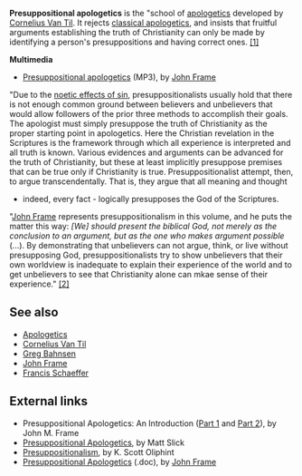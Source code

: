 **Presuppositional apologetics** is the "school of
[apologetics](Apologetics "Apologetics") developed by
[Cornelius Van Til](Cornelius_Van_Til "Cornelius Van Til"). It
rejects [classical apologetics](Apologetics "Apologetics"), and
insists that fruitful arguments establishing the truth of
Christianity can only be made by identifying a person's
presuppositions and having correct ones.
[[1]](http://www.datarat.net/DR/Lex-P.html#PresuppositionalApologetics)

**Multimedia**

-   [Presuppositional apologetics](http://radioapologia.com/archives/Presuppositional_Apologetics_by_John_Frame.mp3)
    (MP3), by [John Frame](John_Frame "John Frame")

"Due to the
[noetic effects of sin](Noetic_effects_of_sin "Noetic effects of sin"),
presuppositionalists usually hold that there is not enough common
ground between believers and unbelievers that would allow followers
of the prior three methods to accomplish their goals. The apologist
must simply presuppose the truth of Christianity as the proper
starting point in apologetics. Here the Christian revelation in the
Scriptures is the framework through which all experience is
interpreted and all truth is known. Various evidences and arguments
can be advanced for the truth of Christianity, but these at least
implicitly presuppose premises that can be true only if
Christianity is true. Presuppositionalist attempt, then, to argue
transcendentally. That is, they argue that all meaning and thought
- indeed, every fact - logically presupposes the God of the
Scriptures.

"[John Frame](John_Frame "John Frame") represents
presuppositionalism in this volume, and he puts the matter this
way:
*[We] should present the biblical God, not merely as the conclusion to an argument, but as the one who makes argument possible*
(...). By demonstrating that unbelievers can not argue, think, or
live without presupposing God, presuppositionalists try to show
unbelievers that their own worldview is inadequate to explain their
experience of the world and to get unbelievers to see that
Christianity alone can mkae sense of their experience."
[[2]](http://www.apologeticsindex.org/a108.html)


## See also

-   [Apologetics](Apologetics "Apologetics")
-   [Cornelius Van Til](Cornelius_Van_Til "Cornelius Van Til")
-   [Greg Bahnsen](Greg_Bahnsen "Greg Bahnsen")
-   [John Frame](John_Frame "John Frame")
-   [Francis Schaeffer](Francis_Schaeffer "Francis Schaeffer")

## External links

-   Presuppositional Apologetics: An Introduction
    ([Part 1](http://www.thirdmill.org/files/english/html/pt/PT.h.Frame.Presupp.Apol.1.html)
    and
    [Part 2](http://www.thirdmill.org/files/english/html/pt/PT.h.Frame.Presupp.Apol.2.html)),
    by John M. Frame
-   [Presuppositional Apologetics](http://www.carm.org/apologetics/presuppositional.htm),
    by Matt Slick
-   [Presuppositionalism](http://mywebpages.comcast.net/oliphint/Writings/A%20Covenantal%20Apologetic.htm),
    by K. Scott Oliphint
-   [Presuppositional Apologetics](http://reformedperspectives.org/files/reformedperspectives/hall_of_frame/VT_Presuppositional%20Apologetics,%20IVP.doc)
    (.doc), by [John Frame](John_Frame "John Frame")



